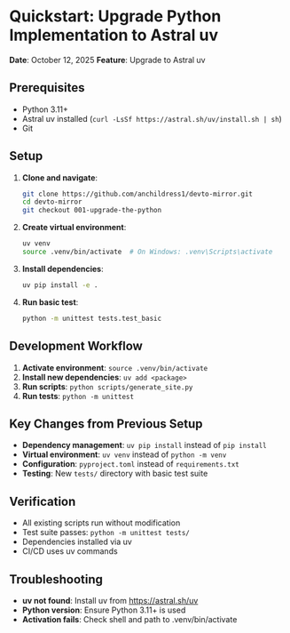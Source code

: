 # Quickstart: Upgrade Python Implementation to Astral uv

**Date**: October 12, 2025
**Feature**: Upgrade to Astral uv

## Prerequisites

- Python 3.11+
- Astral uv installed (`curl -LsSf https://astral.sh/uv/install.sh | sh`)
- Git

## Setup

1. **Clone and navigate**:
   ```bash
   git clone https://github.com/anchildress1/devto-mirror.git
   cd devto-mirror
   git checkout 001-upgrade-the-python
   ```

2. **Create virtual environment**:
   ```bash
   uv venv
   source .venv/bin/activate  # On Windows: .venv\Scripts\activate
   ```

3. **Install dependencies**:
   ```bash
   uv pip install -e .
   ```

4. **Run basic test**:
   ```bash
   python -m unittest tests.test_basic
   ```

## Development Workflow

1. **Activate environment**: `source .venv/bin/activate`
2. **Install new dependencies**: `uv add <package>`
3. **Run scripts**: `python scripts/generate_site.py`
4. **Run tests**: `python -m unittest`

## Key Changes from Previous Setup

- **Dependency management**: `uv pip install` instead of `pip install`
- **Virtual environment**: `uv venv` instead of `python -m venv`
- **Configuration**: `pyproject.toml` instead of `requirements.txt`
- **Testing**: New `tests/` directory with basic test suite

## Verification

- All existing scripts run without modification
- Test suite passes: `python -m unittest tests/`
- Dependencies installed via uv
- CI/CD uses uv commands

## Troubleshooting

- **uv not found**: Install uv from https://astral.sh/uv
- **Python version**: Ensure Python 3.11+ is used
- **Activation fails**: Check shell and path to .venv/bin/activate
